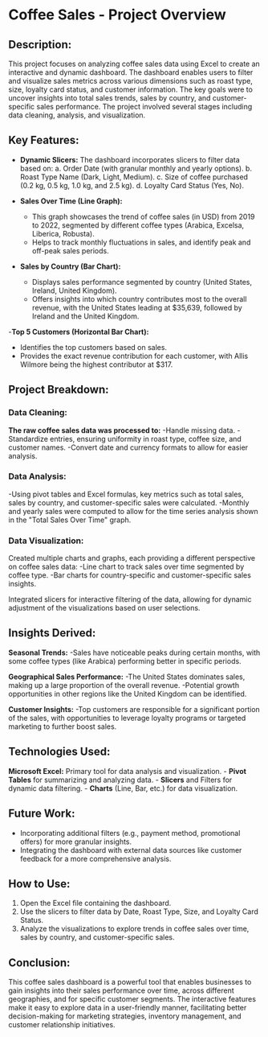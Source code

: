 # Coffee Sales - Project Overview
## Description:
This project focuses on analyzing coffee sales data using Excel to create an interactive and dynamic dashboard. The dashboard enables users to filter and visualize sales metrics across various dimensions such as roast type, size, loyalty card status, and customer information. The key goals were to uncover insights into total sales trends, sales by country, and customer-specific sales performance. The project involved several stages including data cleaning, analysis, and visualization.

## Key Features:
- **Dynamic Slicers:** The dashboard incorporates slicers to filter data based on:
       a. Order Date (with granular monthly and yearly options).
       b. Roast Type Name (Dark, Light, Medium).
       c. Size of coffee purchased (0.2 kg, 0.5 kg, 1.0 kg, and 2.5 kg).
       d. Loyalty Card Status (Yes, No).
  
- **Sales Over Time (Line Graph):**
  - This graph showcases the trend of coffee sales (in USD) from 2019 to 2022, segmented by different coffee types (Arabica, Excelsa, Liberica, Robusta).
  - Helps to track monthly fluctuations in sales, and identify peak and off-peak sales periods.
  
- **Sales by Country (Bar Chart):**
  - Displays sales performance segmented by country (United States, Ireland, United Kingdom).
   - Offers insights into which country contributes most to the overall revenue, with the United States leading at $35,639, followed by Ireland and the United Kingdom.
  
-**Top 5 Customers (Horizontal Bar Chart):**
   - Identifies the top customers based on sales.
   - Provides the exact revenue contribution for each customer, with Allis Wilmore being the highest contributor at $317.
     
## Project Breakdown:
### Data Cleaning:
**The raw coffee sales data was processed to:**
   -Handle missing data.
   -Standardize entries, ensuring uniformity in roast type, coffee size, and customer names.
   -Convert date and currency formats to allow for easier analysis.

### Data Analysis:
-Using pivot tables and Excel formulas, key metrics such as total sales, sales by country, and customer-specific sales were calculated.
-Monthly and yearly sales were computed to allow for the time series analysis shown in the "Total Sales Over Time" graph.

### Data Visualization:
Created multiple charts and graphs, each providing a different perspective on coffee sales data:
    -Line chart to track sales over time segmented by coffee type.
    -Bar charts for country-specific and customer-specific sales insights.
    
Integrated slicers for interactive filtering of the data, allowing for dynamic adjustment of the visualizations based on user selections.

## Insights Derived:
**Seasonal Trends:**
-Sales have noticeable peaks during certain months, with some coffee types (like Arabica) performing better in specific periods.

**Geographical Sales Performance:**
-The United States dominates sales, making up a large proportion of the overall revenue.
-Potential growth opportunities in other regions like the United Kingdom can be identified.

**Customer Insights:**
-Top customers are responsible for a significant portion of the sales, with opportunities to leverage loyalty programs or targeted marketing to further boost sales.

## Technologies Used:
**Microsoft Excel:** Primary tool for data analysis and visualization.
     - **Pivot Tables** for summarizing and analyzing data.
     - **Slicers** and Filters for dynamic data filtering.
     - **Charts** (Line, Bar, etc.) for data visualization.

## Future Work:
- Incorporating additional filters (e.g., payment method, promotional offers) for more granular insights.
- Integrating the dashboard with external data sources like customer feedback for a more comprehensive analysis.

## How to Use:
1. Open the Excel file containing the dashboard.
2. Use the slicers to filter data by Date, Roast Type, Size, and Loyalty Card Status.
3. Analyze the visualizations to explore trends in coffee sales over time, sales by country, and customer-specific sales.


## Conclusion:
This coffee sales dashboard is a powerful tool that enables businesses to gain insights into their sales performance over time, across different geographies, and for specific customer segments. The interactive features make it easy to explore data in a user-friendly manner, facilitating better decision-making for marketing strategies, inventory management, and customer relationship initiatives.


